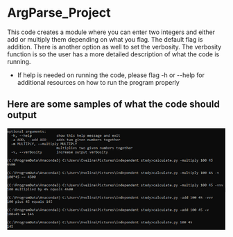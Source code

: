 # ArgParse_Project
This code creates a module where you can enter two integers and either add or multiply them depending on what you flag. The default flag is addition. There is another option as well to set the verbosity. The verbosity function is so the user has a more detailed description of what the code is running.

* If help is needed on running the code, please flag -h or --help for additional resources on how to run the program properly

## Here are some samples of what the code should output

![Nice](Nice.PNG)
